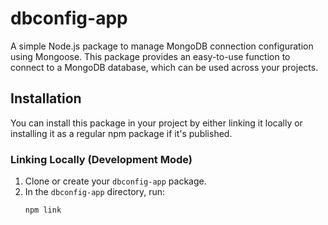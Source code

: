# dbconfig-app

A simple Node.js package to manage MongoDB connection configuration using Mongoose. This package provides an easy-to-use function to connect to a MongoDB database, which can be used across your projects.

## Installation

You can install this package in your project by either linking it locally or installing it as a regular npm package if it's published.

### Linking Locally (Development Mode)

1. Clone or create your `dbconfig-app` package.
2. In the `dbconfig-app` directory, run:
   ```bash
   npm link

